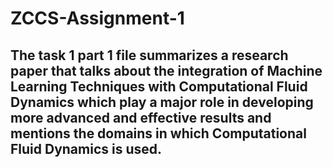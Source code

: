 # ZCCS-Assignment-1
## The task 1 part 1 file summarizes a research paper that talks about the integration of Machine Learning Techniques with Computational Fluid Dynamics which play a major role in developing more advanced and effective results and mentions the domains in which Computational Fluid Dynamics is used.
